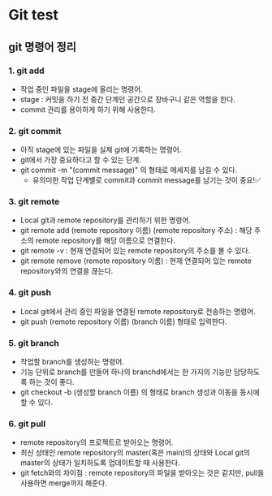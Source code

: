 # Git test

## git 명령어 정리

### 1. git add

- 작업 중인 파일을 stage에 올리는 명령어.
- stage : 커밋을 하기 전 중간 단계인 공간으로 장바구니 같은 역할을 한다.
- commit 관리를 용이하게 하기 위해 사용한다.

### 2. git commit

- 아직 stage에 있는 파일을 실제 git에 기록하는 명령어.
- git에서 가장 중요하다고 할 수 있는 단계.
- git commit -m "(commit message)" 의 형태로 메세지를 남길 수 있다.
  - 유의미한 작업 단계별로 commit과 commit message를 남기는 것이 중요!✅

### 3. git remote

- Local git과 remote repository를 관리하기 위한 명령어.
- git remote add (remote repository 이름) (remote repository 주소) : 해당 주소의 remote repository를 해당 이름으로 연결한다.
- git remote -v : 현재 연결되어 있는 remote repository의 주소를 볼 수 있다.
- git remote remove (remote repository 이름) : 현재 연결되어 있는 remote repository와의 연결을 끊는다.

### 4. git push

- Local git에서 관리 중인 파일을 연결된 remote repository로 전송하는 명령어.
- git push (remote repository 이름) (branch 이름) 형태로 입력한다.

### 5. git branch

- 작업할 branch를 생성하는 명령어.
- 기능 단위로 branch를 만들어 하나의 branchd에서는 한 가지의 기능만 담당하도록 하는 것이 좋다.
- git checkout -b (생성할 branch 이름) 의 형태로 branch 생성과 이동을 동시에 할 수 있다.

### 6. git pull

- remote repository의 프로젝트르 받아오는 명령어.
- 최신 상태인 remote repository의 master(혹은 main)의 상태와 Local git의 master의 상태가 일치하도록 업데이트할 때 사용한다.
- git fetch와의 차이점 : remote repository의 파일을 받아오는 것은 같지만, pull을 사용하면 merge까지 해준다.
